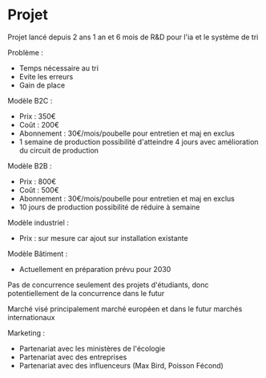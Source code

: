 # Projet

Projet lancé depuis 2 ans 1 an et 6 mois  de R&D pour l'ia et le système de tri

Problème :
- Temps nécessaire au tri
- Evite les erreurs
- Gain de place

Modèle B2C :
- Prix : 350€
- Coût : 200€
- Abonnement : 30€/mois/poubelle pour entretien et maj en exclus
- 1 semaine de production possibilité d'atteindre 4 jours avec amélioration du circuit de production

Modèle B2B :
- Prix : 800€
- Coût : 500€
- Abonnement : 30€/mois/poubelle pour entretien et maj en exclus
- 10 jours de production possibilité de réduire à semaine

Modèle industriel :
- Prix : sur mesure car ajout sur installation existante

Modèle Bâtiment :
- Actuellement en préparation prévu pour 2030

Pas de concurrence seulement des projets d'étudiants, donc potentiellement de la concurrence dans le futur

Marché visé principalement marché européen et dans le futur marchés internationaux

Marketing : 
- Partenariat avec les ministères de l'écologie
- Partenariat avec des entreprises
- Partenariat avec des influenceurs (Max Bird, Poisson Fécond)

